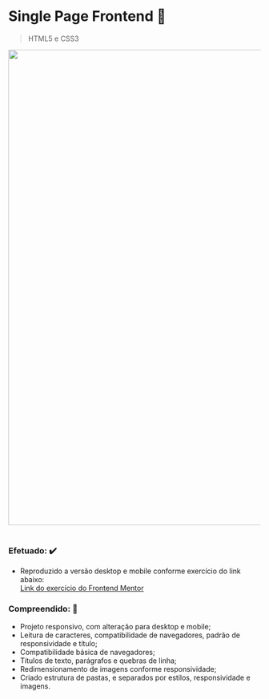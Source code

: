 # Single Page Frontend  :page_facing_up:

> HTML5 e CSS3

<div align="center"> 
  <img src="https://github.com/targino-dev/html-css-fundamentos/assets/107009616/e43c409e-fae8-4e60-98b3-2e6b7f7f7f91" width="950px height="456" ">
</div>

<br>

### Efetuado: :heavy_check_mark:
- Reproduzido a versão desktop e mobile conforme exercício do link abaixo: <br>
  [Link do exercício do Frontend Mentor](https://www.frontendmentor.io/challenges/huddle-landing-page-with-a-single-introductory-section-B_2Wvxgi0)

### Compreendido:  🧠
- Projeto responsivo, com alteração para desktop e mobile;
- Leitura de caracteres, compatibilidade de navegadores, padrão de responsividade e título;
- Compatibilidade básica de navegadores;
- Títulos de texto, parágrafos e quebras de linha;
- Redimensionamento de imagens conforme responsividade;
- Criado estrutura de pastas, e separados por estilos, responsividade e imagens.

